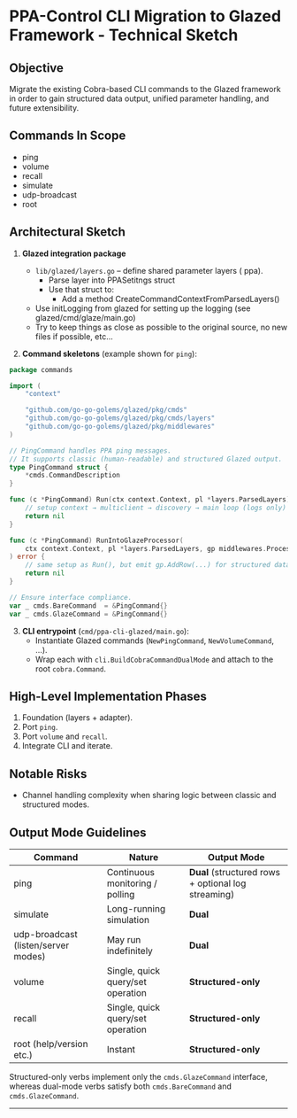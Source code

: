 # PPA-Control CLI Migration to Glazed Framework - Technical Sketch

## Objective
Migrate the existing Cobra-based CLI commands to the Glazed framework in order to gain structured data output, unified parameter handling, and future extensibility.

## Commands In Scope
- ping
- volume
- recall
- simulate
- udp-broadcast
- root

## Architectural Sketch
1. **Glazed integration package**
   - `lib/glazed/layers.go` – define shared parameter layers ( ppa).
      - Parse layer into PPASetitngs struct
      - Use that struct to:
         - Add a method CreateCommandContextFromParsedLayers()
   - Use initLogging from glazed for setting up the logging (see glazed/cmd/glaze/main.go)
   - Try to keep things as close as possible to the original source, no new files if possible, etc...


2. **Command skeletons** (example shown for `ping`):

```go
package commands

import (
    "context"

    "github.com/go-go-golems/glazed/pkg/cmds"
    "github.com/go-go-golems/glazed/pkg/cmds/layers"
    "github.com/go-go-golems/glazed/pkg/middlewares"
)

// PingCommand handles PPA ping messages.
// It supports classic (human-readable) and structured Glazed output.
type PingCommand struct {
    *cmds.CommandDescription
}

func (c *PingCommand) Run(ctx context.Context, pl *layers.ParsedLayers) error {
    // setup context → multiclient → discovery → main loop (logs only)
    return nil
}

func (c *PingCommand) RunIntoGlazeProcessor(
    ctx context.Context, pl *layers.ParsedLayers, gp middlewares.Processor,
) error {
    // same setup as Run(), but emit gp.AddRow(...) for structured data
    return nil
}

// Ensure interface compliance.
var _ cmds.BareCommand  = &PingCommand{}
var _ cmds.GlazeCommand = &PingCommand{}
```

3. **CLI entrypoint** (`cmd/ppa-cli-glazed/main.go`):
   - Instantiate Glazed commands (`NewPingCommand`, `NewVolumeCommand`, …).
   - Wrap each with `cli.BuildCobraCommandDualMode` and attach to the root `cobra.Command`.

## High-Level Implementation Phases
1. Foundation (layers + adapter).
2. Port `ping`.
3. Port `volume` and `recall`.
4. Integrate CLI and iterate.

## Notable Risks
- Channel handling complexity when sharing logic between classic and structured modes.

## Output Mode Guidelines

| Command | Nature | Output Mode |
|---------|--------|-------------|
| ping | Continuous monitoring / polling | **Dual** (structured rows + optional log streaming) |
| simulate | Long-running simulation | **Dual** |
| udp-broadcast (listen/server modes) | May run indefinitely | **Dual** |
| volume | Single, quick query/set operation | **Structured-only** |
| recall | Single, quick query/set operation | **Structured-only** |
| root (help/version etc.) | Instant | **Structured-only** |

Structured-only verbs implement only the `cmds.GlazeCommand` interface, whereas dual-mode verbs satisfy both `cmds.BareCommand` and `cmds.GlazeCommand`.

---
